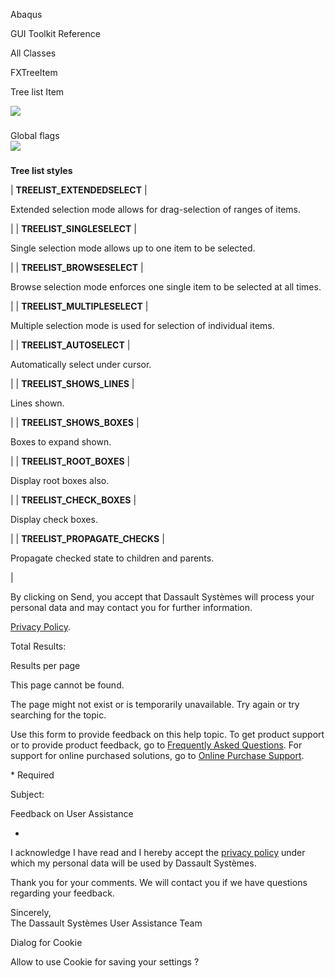 Abaqus

GUI Toolkit Reference

All Classes

FXTreeItem

Tree list Item

![](https://help.3ds.com/2023/English/DSSIMULIA_Established/SIMACAERefImages/gui-fxtreeitem.png)

###   
Global flags  
![](https://help.3ds.com/2023/English/DSSIMULIA_Established/IconsReference/butix_top_wline.png)

### 

**Tree list styles**

| **TREELIST_EXTENDEDSELECT** | 

Extended selection mode allows for drag-selection of ranges of items.

 |
| **TREELIST_SINGLESELECT** | 

Single selection mode allows up to one item to be selected.

 |
| **TREELIST_BROWSESELECT** | 

Browse selection mode enforces one single item to be selected at all times.

 |
| **TREELIST_MULTIPLESELECT** | 

Multiple selection mode is used for selection of individual items.

 |
| **TREELIST_AUTOSELECT** | 

Automatically select under cursor.

 |
| **TREELIST\_SHOWS\_LINES** | 

Lines shown.

 |
| **TREELIST\_SHOWS\_BOXES** | 

Boxes to expand shown.

 |
| **TREELIST\_ROOT\_BOXES** | 

Display root boxes also.

 |
| **TREELIST\_CHECK\_BOXES** | 

Display check boxes.

 |
| **TREELIST\_PROPAGATE\_CHECKS** | 

Propagate checked state to children and parents.

 |

By clicking on Send, you accept that Dassault Systèmes will process your personal data and may contact you for further information.

[Privacy Policy](https://www.3ds.com/privacy-policy).

Total Results:

Results per page

This page cannot be found.

The page might not exist or is temporarily unavailable. Try again or try searching for the topic.

Use this form to provide feedback on this help topic. To get product support or to provide product feedback, go to [Frequently Asked Questions](https://3ds.one/PO). For support for online purchased solutions, go to [Online Purchase Support](https://3ds.one/Q8).

\* Required

Subject:

Feedback on User Assistance

*

I acknowledge I have read and I hereby accept the [privacy policy](https://www.3ds.com/privacy-policy) under which my personal data will be used by Dassault Systèmes.

Thank you for your comments. We will contact you if we have questions regarding your feedback.

Sincerely,  
The Dassault Systèmes User Assistance Team

Dialog for Cookie

Allow to use Cookie for saving your settings ?